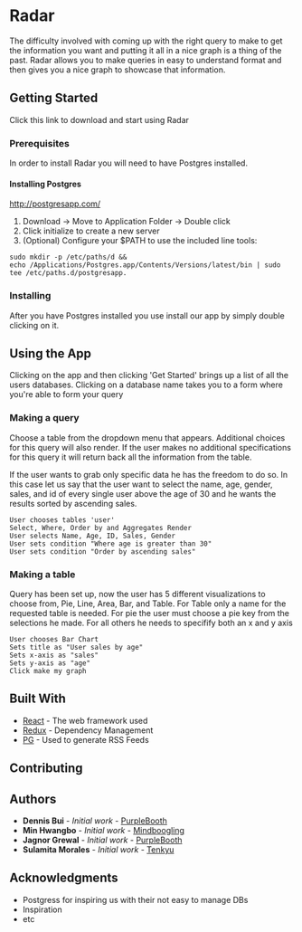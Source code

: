 # Radar

The difficulty involved with coming up with the right query to make to get the information you want and putting it all in a nice graph is a thing of the past. Radar allows you to make queries in easy to understand format and then gives you a nice graph to showcase that information.

## Getting Started

Click this link to download and start using Radar

### Prerequisites

In order to install Radar you will need to have Postgres installed.  
#### Installing Postgres

http://postgresapp.com/

1. Download -> Move to Application Folder -> Double click
2. Click initialize to create a new server
3. (Optional) Configure your $PATH to use the included line tools:

```
sudo mkdir -p /etc/paths/d &&
echo /Applications/Postgres.app/Contents/Versions/latest/bin | sudo tee /etc/paths.d/postgresapp.
```

### Installing

After you have Postgres installed you use install our app by simply double clicking on it.


## Using the App

Clicking on the app and then clicking 'Get Started' brings up a list of all the users databases. Clicking on a database name takes you to a form where you're able to form your query

### Making a query
Choose a table from the dropdown menu that appears. Additional choices for this query will also render. If the user makes no additional specifications for this query it will return back all the information from the table. 

If the user wants to grab only specific data he has the freedom to do so. In this case let us say that the user want to select the name, age, gender, sales, and id of every single user above the age of 30 and he wants the results sorted by ascending sales.
```
User chooses tables 'user'
Select, Where, Order by and Aggregates Render
User selects Name, Age, ID, Sales, Gender
User sets condition "Where age is greater than 30"
User sets condition "Order by ascending sales"
```

### Making a table

Query has been set up, now the user has 5 different visualizations to choose from, Pie, Line, Area, Bar, and Table. For Table only a name for the requested table is needed. For pie the user must choose a pie key from the selections he made. For all others he needs to specifify both an x and y axis

```
User chooses Bar Chart
Sets title as "User sales by age"
Sets x-axis as "sales"
Sets y-axis as "age"
Click make my graph
```


## Built With

* [React](http://www.dropwizard.io/1.0.2/docs/) - The web framework used
* [Redux](https://maven.apache.org/) - Dependency Management
* [PG](https://rometools.github.io/rome/) - Used to generate RSS Feeds

## Contributing


## Authors

* **Dennis Bui** - *Initial work* - [PurpleBooth](https://github.com/PurpleBooth)
* **Min Hwangbo** - *Initial work* - [Mindboogling](https://github.com/PurpleBooth)
* **Jagnor Grewal** - *Initial work* - [PurpleBooth](https://github.com/PurpleBooth)
* **Sulamita Morales** - *Initial work* - [Tenkyu](https://github.com/PurpleBooth)


## Acknowledgments

* Postgress for inspiring us with their not easy to manage DBs
* Inspiration
* etc
